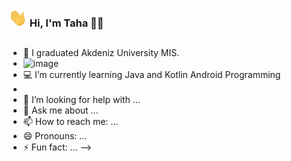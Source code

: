 ### <img src="https://raw.githubusercontent.com/ABSphreak/ABSphreak/master/gifs/Hi.gif" width="30px"> Hi, I'm Taha 👨‍💻 

##
- 📖 I graduated Akdeniz University MIS.
- ![image](https://user-images.githubusercontent.com/61507654/135769969-84364710-349f-4842-ac12-d7804f879f0b.png)
- 💻  I’m currently learning Java and Kotlin Android Programming 
- 
- 🤔 I’m looking for help with ...
- 💬 Ask me about ...
- 📫 How to reach me: ...
- 😄 Pronouns: ...
- ⚡ Fun fact: ...
-->
